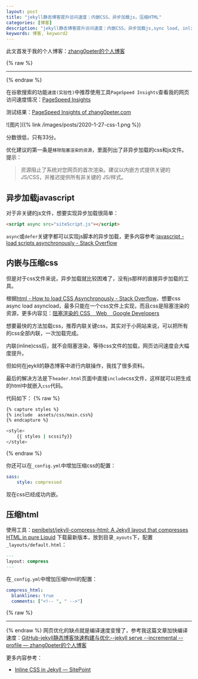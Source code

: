 ```yaml
---
layout: post
title: "jekyll静态博客提升访问速度：内嵌CSS，异步加载js，压缩HTML"
categories: [博客]
description: "jekyll静态博客提升访问速度：内嵌CSS，异步加载js,sync load, inline css"
keywords: 博客, keyword2
---
```


此文首发于我的个人博客：[zhang0peter的个人博客](https://zhang0peter.com)         

{% raw %}
***          
{% endraw %}

在谷歌搜索的功能`速度(实验性)`中推荐使用工具`PageSpeed Insights`查看我的网页访问速度情况：[PageSpeed Insights](https://developers.google.com/speed/pagespeed/insights/)

测试结果：[PageSpeed Insights of zhang0peter.com](https://developers.google.com/speed/pagespeed/insights/?url=https%3A%2F%2Fzhang0peter.com%2F&hl=zh_CN)



![图片]({% link /images/posts/2020-1-27-css-1.png %})

分数很低，只有33分。

优化建议的第一条是`移除阻塞渲染的资源`，里面列出了非异步加载的css和js文件。提示：

> 资源阻止了系统对您网页的首次渲染。建议以内嵌方式提供关键的 JS/CSS，并推迟提供所有非关键的 JS/样式。

## 异步加载javascript
对于非关键的js文件，想要实现异步加载很简单：
```html
<script async src="siteScript.js"></script>
```
`async`或`defer`关键字都可以实现js脚本的异步加载，更多内容参考:[javascript - load scripts asynchronously - Stack Overflow](https://stackoverflow.com/questions/7718935/load-scripts-asynchronously)
## 内嵌与压缩css
但是对于css文件来说，异步加载就比较困难了，没有js那样的直接异步加载的工具。

根据[html - How to load CSS Asynchronously - Stack Overflow](https://stackoverflow.com/questions/32759272/how-to-load-css-asynchronously)，想要css async load asyncload，最多只能在一个css文件上实现，而且css是阻塞渲染的资源，更多内容见：[阻塞渲染的 CSS    Web    Google Developers](https://developers.google.com/web/fundamentals/performance/critical-rendering-path/render-blocking-css)

想要最快的方法加载css，推荐内联关键css，其实对于小网站来说，可以把所有的css全部内联，一次加载完成。

内联(inline)css后，就不会阻塞渲染，等待css文件的加载，网页访问速度会大幅度提升。

但如何在jeykll的静态博客中进行内联操作，我找了很多资料。

最后的解决方法是下`header.html`页面中直接`include`css文件，这样就可以把生成的html中就嵌入`css`代码。

代码如下：
{% raw %}
```sh
{% capture styles %}
{% include  assets/css/main.css%}
{% endcapture %}

<style>
    {{ styles | scssify}}
</style>
```
{% endraw %}

你还可以在`_config.yml`中增加压缩css的配置：
```yml
sass:
    style: compressed
```
现在css已经成功内嵌。

## 压缩html
使用工具：[penibelst/jekyll-compress-html: A Jekyll layout that compresses HTML in pure Liquid](https://github.com/penibelst/jekyll-compress-html)
下载最新版本，放到目录`_ayouts`下，配置`_layouts/default.html`：
```sql
---
layout: compress
---
```
在`_config.yml`中增加压缩html的配置：
```yml
compress_html:
  blanklines: true
  comments: ["<!-- ", " -->"]
```
{% raw %}
***          
{% endraw %}
网页优化的缺点就是编译速度变慢了，参考我这篇文章加快编译速度：[GitHub-jekyll静态博客快速构建与优化--jekyll serve --incremental --profile — zhang0peter的个人博客](https://zhang0peter.com/2020/01/25/github-jekyll-fast-build/)

更多内容参考：
- [Inline CSS in Jekyll — SitePoint](https://www.sitepoint.com/inline-css-in-jekyll/)

